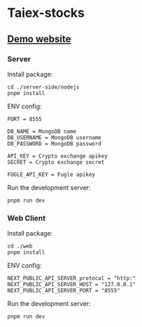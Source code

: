 # Taiex-stocks

## [Demo website](https://taiex-stocks.vercel.app/)

### Server

Install package:
```shell
cd ./server-side/nodejs
pnpm install 
```

ENV config:
```env
PORT = 8555

DB_NAME = MongoDB name
DB_USERNAME = MongoDB username
DB_PASSWORD = MongoDB password

API_KEY = Crypto exchange apikey
SECRET = Crypto exchange secret

FUGLE_API_KEY = Fugle apikey
```

Run the development server:
```shell
pnpm run dev
```



### Web Client

Install package:
```shell
cd ./web
pnpm install 
```

ENV config:
```env
NEXT_PUBLIC_API_SERVER_protocal = "http:"
NEXT_PUBLIC_API_SERVER_HOST = "127.0.0.1"
NEXT_PUBLIC_API_SERVER_PORT = "8555"
```

Run the development server:
```shell
pnpm run dev
```
